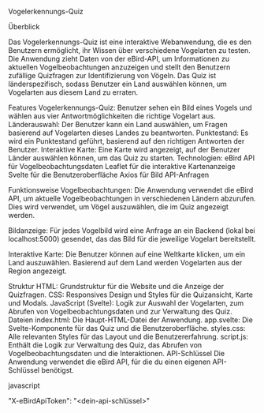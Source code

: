 Vogelerkennungs-Quiz  

Überblick

Das Vogelerkennungs-Quiz ist eine interaktive Webanwendung, die es den Benutzern ermöglicht, ihr Wissen über verschiedene Vogelarten zu testen. Die Anwendung zieht Daten von der eBird-API, um Informationen zu aktuellen Vogelbeobachtungen anzuzeigen und stellt den Benutzern zufällige Quizfragen zur Identifizierung von Vögeln. Das Quiz ist länderspezifisch, sodass Benutzer ein Land auswählen können, um Vogelarten aus diesem Land zu erraten.

Features
Vogelerkennungs-Quiz: Benutzer sehen ein Bild eines Vogels und wählen aus vier Antwortmöglichkeiten die richtige Vogelart aus.
Länderauswahl: Der Benutzer kann ein Land auswählen, um Fragen basierend auf Vogelarten dieses Landes zu beantworten.
Punktestand: Es wird ein Punktestand geführt, basierend auf den richtigen Antworten der Benutzer.
Interaktive Karte: Eine Karte wird angezeigt, auf der Benutzer Länder auswählen können, um das Quiz zu starten.
Technologien:
eBird API für Vogelbeobachtungsdaten
Leaflet für die interaktive Kartenanzeige
Svelte für die Benutzeroberfläche
Axios für Bild API-Anfragen

Funktionsweise
Vogelbeobachtungen: Die Anwendung verwendet die eBird API, um aktuelle Vogelbeobachtungen in verschiedenen Ländern abzurufen. Dies wird verwendet, um Vögel auszuwählen, die im Quiz angezeigt werden.

Bildanzeige: Für jedes Vogelbild wird eine Anfrage an ein Backend (lokal bei localhost:5000) gesendet, das das Bild für die jeweilige Vogelart bereitstellt.

Interaktive Karte: Die Benutzer können auf eine Weltkarte klicken, um ein Land auszuwählen. Basierend auf dem Land werden Vogelarten aus der Region angezeigt.

Struktur
HTML: Grundstruktur für die Website und die Anzeige der Quizfragen.
CSS: Responsives Design und Styles für die Quizansicht, Karte und Modals.
JavaScript (Svelte): Logik zur Auswahl der Vogelarten, zum Abrufen von Vogelbeobachtungsdaten und zur Verwaltung des Quiz.
Dateien
index.html: Die Haupt-HTML-Datei der Anwendung.
app.svelte: Die Svelte-Komponente für das Quiz und die Benutzeroberfläche.
styles.css: Alle relevanten Styles für das Layout und die Benutzererfahrung.
script.js: Enthält die Logik zur Verwaltung des Quiz, das Abrufen von Vogelbeobachtungsdaten und die Interaktionen.
API-Schlüssel
Die Anwendung verwendet die eBird API, für die du einen eigenen API-Schlüssel benötigst. 

javascript

"X-eBirdApiToken": "<dein-api-schlüssel>"
